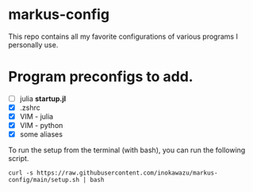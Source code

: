 # markus-config
This repo contains all my favorite configurations of various programs I personally use.

# Program preconfigs to add.
- [ ] julia **startup.jl**
- [x] .zshrc
- [x] VIM - julia
- [x] VIM - python
- [x] some aliases

To run the setup from the terminal (with bash), you can run the following script.
```
curl -s https://raw.githubusercontent.com/inokawazu/markus-config/main/setup.sh | bash
```
